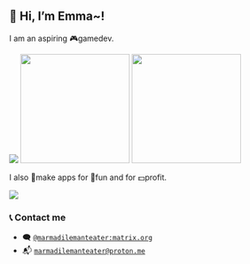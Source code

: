 ## 👋 Hi, I’m Emma~!

I am an aspiring 🎮gamedev. 

<img src="https://marmadilemanteater.dev/media/cdn.masto.host/gamemaking/media_attachments/files/110/679/872/942/130/360/original/61d5f12cc9f816e0.png.webp" /> <img src="https://marmadilemanteater.dev/media/cdn.masto.host/gamemaking/media_attachments/files/110/679/875/781/202/230/original/89e8710dc4e2eb53.png.webp" height="197" /> <img src="https://marmadilemanteater.dev/media/cdn.masto.host/gamemaking/media_attachments/files/111/279/857/389/408/121/original/b74df48abdea1177.png.webp" height="197" />

I also 🔨make apps for 🎉fun and for 💵profit.

<img src="https://github-readme-stats.vercel.app/api/top-langs/?username=MarmadileManteater&exclude_repo=MarmadileManteater.github.io,QwikStaticSite,AstroVueStaticSite&layout=compact&theme=dark&hide_border=true#gh-dark-mode-only" />

### 📞 Contact me
- 🗨️ [`@marmadilemanteater:matrix.org`](https://matrix.to/#/@marmadilemanteater:matrix.org)
- 📬 [`marmadilemanteater@proton.me`](mailto:marmadilemanteater@proton.me)

